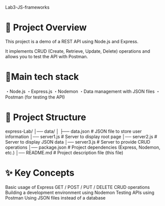 Lab3-JS-frameworks

# 📌 Project Overview
This project is a demo of a REST API using Node.js and Express.

It implements CRUD (Create, Retrieve, Update, Delete) operations and allows you to test the API with Postman.

# 🔹Main tech stack

・Node.js
・Express.js
・Nodemon
・Data management with JSON files
・Postman (for testing the API)

# 📂 Project Structure

express-Lab/
│── data/
│ ├── data.json # JSON file to store user information
│── server1.js # Server to display root page
│── server2.js # Server to display JSON data
│── server3.js # Server to provide CRUD operations
│── package.json # Project dependencies (Express, Nodemon, etc.)
│── README.md # Project description file (this file)

# ✨ Key Concepts

Basic usage of Express
GET / POST / PUT / DELETE CRUD operations
Building a development environment using Nodemon
Testing APIs using Postman
Using JSON files instead of a database

